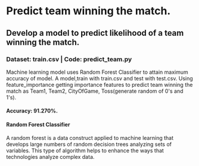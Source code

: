 # Predict team winning the match.
## Develop a model to predict likelihood of a team winning the match.

### Dataset: train.csv | Code: predict_team.py

Machine learning model uses Random Forest Classifier to attain maximum accuracy of model. A model,train with train.csv and test with test.csv. Using feature_importance getting importance features to predict team winning the match as Team1, Team2, CityOfGame, Toss(generate random of 0's and 1's). 
#### Accuracy: 91.270%.

#### Random Forest Classifier
   A random forest is a data construct applied to machine learning that develops large numbers of random decision trees analyzing sets of variables. This type of algorithm helps to enhance the ways that technologies analyze complex data.

